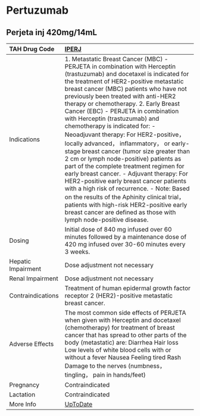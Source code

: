 # Pertuzumab

## Perjeta inj 420mg/14mL

| TAH Drug Code      | [IPERJ](https://www.tahsda.org.tw/drugs/hissearch.php?drug_code=IPERJ)                                                                                                                                                                                                                                                                                                                                                                                                                                                                                                                                                                                                                                                                                                                                                                                                                                                         |
|:-------------------|:-------------------------------------------------------------------------------------------------------------------------------------------------------------------------------------------------------------------------------------------------------------------------------------------------------------------------------------------------------------------------------------------------------------------------------------------------------------------------------------------------------------------------------------------------------------------------------------------------------------------------------------------------------------------------------------------------------------------------------------------------------------------------------------------------------------------------------------------------------------------------------------------------------------------------------|
| Indications        | 1. Metastatic Breast Cancer (MBC) - PERJETA in combination with Herceptin (trastuzumab) and docetaxel is indicated for the treatment of HER2-positive metastatic breast cancer (MBC) patients who have not previously been treated with anti-HER2 therapy or chemotherapy. 2. Early Breast Cancer (EBC) - PERJETA in combination with Herceptin (trastuzumab) and chemotherapy is indicated for: - Neoadjuvant therapy: For HER2-positive， locally advanced， inflammatory， or early-stage breast cancer (tumor size greater than 2 cm or lymph node-positive) patients as part of the complete treatment regimen for early breast cancer. - Adjuvant therapy: For HER2-positive early breast cancer patients with a high risk of recurrence. - Note: Based on the results of the Aphinity clinical trial， patients with high-risk HER2-positive early breast cancer are defined as those with lymph node-positive disease. |
| Dosing             | Initial dose of 840 mg infused over 60 minutes followed by a maintenance dose of 420 mg infused over 30-60 minutes every 3 weeks.                                                                                                                                                                                                                                                                                                                                                                                                                                                                                                                                                                                                                                                                                                                                                                                              |
| Hepatic Impairment | Dose adjustment not necessary                                                                                                                                                                                                                                                                                                                                                                                                                                                                                                                                                                                                                                                                                                                                                                                                                                                                                                  |
| Renal Impairment   | Dose adjustment not necessary                                                                                                                                                                                                                                                                                                                                                                                                                                                                                                                                                                                                                                                                                                                                                                                                                                                                                                  |
| Contraindications  | Treatment of human epidermal growth factor receptor 2 (HER2)-positive metastatic breast cancer.                                                                                                                                                                                                                                                                                                                                                                                                                                                                                                                                                                                                                                                                                                                                                                                                                                |
| Adverse Effects    | The most common side effects of PERJETA when given with Herceptin and docetaxel (chemotherapy) for treatment of breast cancer that has spread to other parts of the body (metastatic) are: Diarrhea Hair loss Low levels of white blood cells with or without a fever Nausea Feeling tired Rash Damage to the nerves (numbness， tingling， pain in hands/feet)                                                                                                                                                                                                                                                                                                                                                                                                                                                                                                                                                                |
| Pregnancy          | Contraindicated                                                                                                                                                                                                                                                                                                                                                                                                                                                                                                                                                                                                                                                                                                                                                                                                                                                                                                                |
| Lactation          | Contraindicated                                                                                                                                                                                                                                                                                                                                                                                                                                                                                                                                                                                                                                                                                                                                                                                                                                                                                                                |
| More Info          | [UpToDate](https://www.uptodate.com/contents/pertuzumab-drug-information)                                                                                                                                                                                                                                                                                                                                                                                                                                                                                                                                                                                                                                                                                                                                                                                                                                                      |

